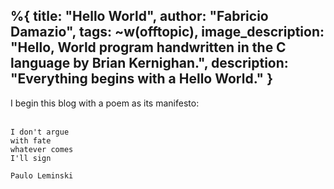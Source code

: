 %{
    title: "Hello World",
    author: "Fabricio Damazio",
    tags: ~w(offtopic),
    image_description: "Hello, World program handwritten in the C language by Brian Kernighan.",
    description: "Everything begins with a Hello World."
}
---
I begin this blog with a poem as its manifesto:
<br/>
<br/>

    I don't argue
    with fate
    whatever comes
    I'll sign

    Paulo Leminski
